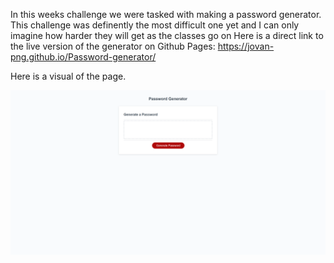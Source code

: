 In this weeks challenge we were tasked with making a password generator.
This challenge was definently the most difficult one yet and I can only imagine how harder they will get as the classes go on
Here is a direct link to the live version of the generator on Github Pages:
https://jovan-png.github.io/Password-generator/

Here is a visual of the page.

![alt text](./assets/images/gpass.png)
